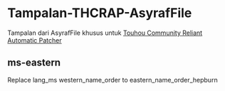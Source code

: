 # Tampalan-THCRAP-AsyrafFile
Tampalan dari AsyrafFile khusus untuk [Touhou Community Reliant Automatic Patcher](https://github.com/thpatch/thcrap)

## ms-eastern
Replace lang_ms western_name_order to eastern_name_order_hepburn
